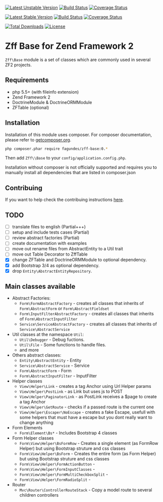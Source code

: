 [![Latest Unstable Version](https://img.shields.io/packagist/vpre/fagundes/zff-base.svg)](https://packagist.org/packages/fagundes/zff-base)
[![Build Status](https://travis-ci.org/fagundes/ZffBase.svg?branch=develop)](https://travis-ci.org/fagundes/ZffBase)
[![Coverage Status](https://coveralls.io/repos/fagundes/ZffBase/badge.svg?branch=develop&service=github)](https://coveralls.io/github/fagundes/ZffBase?branch=develop)

[![Latest Stable Version](https://img.shields.io/packagist/v/fagundes/zff-base.svg)](https://packagist.org/packages/fagundes/zff-base)
[![Build Status](https://travis-ci.org/fagundes/ZffBase.svg?branch=0.1.4)](https://travis-ci.org/fagundes/ZffBase)
[![Coverage Status](https://coveralls.io/repos/fagundes/ZffBase/badge.svg?branch=0.1.4&service=github)](https://coveralls.io/github/fagundes/ZffBase?branch=0.1.4)

[![Total Downloads](https://poser.pugx.org/fagundes/zff-base/downloads)](https://packagist.org/packages/fagundes/zff-base) [![License](https://poser.pugx.org/fagundes/zff-base/license)](https://packagist.org/packages/fagundes/zff-base)

Zff Base for Zend Framework 2
=============================

`Zff\Base` module is a set of classes which are commonly used in several ZF2 projects. 

## Requirements

* php 5.5+ (with fileinfo extension)
* Zend Framework 2
* DoctrineModule & DoctrineORMModule
* ZFTable (optional)

## Installation

Installation of this module uses composer. For composer documentation, please refer to
[getcomposer.org](http://getcomposer.org/).

```bash
php composer.phar require fagundes/zff-base:0.*
```

Then add `Zff\\Base` to your `config/application.config.php`.

Installation without composer is not officially supported and requires you to manually install all dependencies that are listed in composer.json

## Contribuing

If you want to help check the contribuing instructions [here](CONTRIBUTING.md).

## TODO

 - [ ] translate files to english (Partial+++)
 - [ ] setup and include tests cases (Partial)
 - [ ] review abstract factories (Partial)
 - [ ] create documentation with examples
 - [ ] move out rename files from AbstractEntity to a Util trait
 - [ ] move out Table Decorator to ZffTable
 - [x] change ZFTable and DoctrineORMModule to optional dependency.
 - [x] add Bootstrap 3/4 as optional dependency.
 - [x] drop `Entity\AbstractEntityRepository`.

## Main classes available

* Abstract Factories:
  * `Form\FormAbstractFactory`         - creates all classes that inherits of `Form\AbstractForm` or `Form\AbstractFieldset`
  * `Form\InputFilterAbstractFactory`  - creates all classes that inherits of `Form\AbstractInputFilter`
  * `Service\ServiceAbstractFactory`   - creates all classes that inherits of `Service\AbstractService`
* Util classes at the namespace `Util`:
  * `Util\Debugger` - Debug fuctions.
  * `Util\File`     - Some functions to handle files.
  * and more
* Others abstract classes:
  * `Entity\AbstractEntity`    - Entity
  * `Service\AbstractService`  - Service
  * `Form\AbstractForm`        - Form
  * `Form\AbstractInputFilter` - InputFilter
* Helper classes
  * `View\Helper\Link`             - creates a tag Anchor using Url Helper params
  * `View\Helper\PostLink`         - as Link but uses js to POST
  * `View\Helper\PaginatorLink`    - as PostLink receives a $page to create a tag Anchor
  * `View\Helper\GetRoute`         - checks if a passed route is the current one
  * `View\Helper\Escaper\NoEscape` - creates a fake Escape, usefull with some helpers that must have a escape but you dont really want to change anything
* Form Elements
  * `Form\Element\Bs*`             - Includes Bootstrap 4 classes
* Form Helper classes
  * `Form\View\Helper\BsFormRow`                    - Creates a single element (as FormRow Helper) but using Bootstrap struture and css classes
  * `Form\View\Helper\BsForm`                       - Creates the entire form (as Form Helper) but using Bootstrap struture and css classes
  * `Form\View\Helper\FormActionButton`             -
  * `Form\View\Helper\FormInputClasses`             -
  * `Form\View\Helper\FormMultiCheckboxSplit`       -
  * `Form\View\Helper\FormRadioSplit`               -
* Router
  * `Mvc\Router\ControllerRouteStack` - Copy a model route to several children controllers